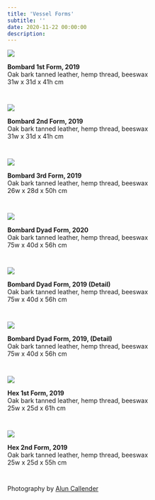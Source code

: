 ```yaml
---
title: 'Vessel Forms'
subtitle: ''
date: 2020-11-22 00:00:00
description: 
---
```


<img src="/images/new/sculptures/vessel-forms/1.jpg" />

<p style="margin-left: 0; padding-bottom: 2em">
	<b>Bombard 1st Form, 2019</b><br />
	Oak bark tanned leather, hemp thread, beeswax<br />
	31w x 31d x 41h cm
</p>

<img src="/images/new/sculptures/vessel-forms/2.jpg" />

<p style="margin-left: 0; padding-bottom: 2em">
	<b>Bombard 2nd Form, 2019</b><br />
	Oak bark tanned leather, hemp thread, beeswax<br />
	31w x 31d x 41h cm
</p>

<img src="/images/new/sculptures/vessel-forms/3.jpg" />

<p style="margin-left: 0; padding-bottom: 2em">
	<b>Bombard 3rd Form, 2019</b><br />
	Oak bark tanned leather, hemp thread, beeswax<br />
	26w x 28d x 50h cm
</p>

<img src="/images/new/sculptures/vessel-forms/4.jpg" />

<p style="margin-left: 0; padding-bottom: 2em">
	<b>Bombard Dyad Form, 2020</b><br />
	Oak bark tanned leather, hemp thread, beeswax<br />
	75w x 40d x 56h cm
</p>

<img src="/images/new/sculptures/vessel-forms/5.jpg" />

<p style="margin-left: 0; padding-bottom: 2em">
	<b>Bombard Dyad Form, 2019 (Detail)</b><br />
	Oak bark tanned leather, hemp thread, beeswax<br />
	75w x 40d x 56h cm
</p>

<img src="/images/new/sculptures/vessel-forms/6.jpg" />

<p style="margin-left: 0; padding-bottom: 2em">
	<b>Bombard Dyad Form, 2019, (Detail)</b><br />
	Oak bark tanned leather, hemp thread, beeswax<br />
	75w x 40d x 56h cm
</p>

<img src="/images/new/sculptures/vessel-forms/7.jpg" />

<p style="margin-left: 0; padding-bottom: 2em">
	<b>Hex 1st Form, 2019</b><br />
	Oak bark tanned leather, hemp thread, beeswax<br />
	25w x 25d x 61h cm
</p>

<img src="/images/new/sculptures/vessel-forms/8.jpg" />

<p style="margin-left: 0; padding-bottom: 2em">
	<b>Hex 2nd Form, 2019</b><br />
	Oak bark tanned leather, hemp thread, beeswax<br />
	25w x 25d x 55h cm
</p>

<p style="margin-left: 0; padding-bottom: 2em">
  Photography by <a href="https://aluncallender.com/">Alun Callender</a>
</p>
